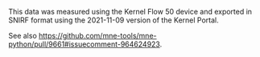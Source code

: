 This data was measured using the Kernel Flow 50 device and exported in SNIRF format using the 2021-11-09 version of the Kernel Portal.

See also https://github.com/mne-tools/mne-python/pull/9661#issuecomment-964624923.
